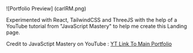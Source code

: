 ![Portfolio Preview] (carlRM.png)

Experimented with React, TailwindCSS and ThreeJS with the help of a YouTube tutorial from "JavaScript Mastery" to help me create this Landing page.

Credit to JavaSctipt Mastery on YouTube : [YT Link To Main Portfolio](https://www.youtube.com/watch?v=0fYi8SGA20k)

